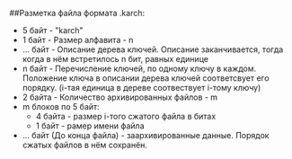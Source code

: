 ##Разметка файла формата .karch:
* 5 байт - "karch"
* 1 байт - Размер алфавита - n
* ... байт - Описание дерева ключей. Описание заканчивается, тогда когда в нём встретилось n бит, равных единице
* n байт - Перечисление ключей, по одному ключу в каждом. Положение ключа в описании дерева ключей соответсвует его порядку. (i-тая единица в дереве соотвествует i-тому ключу)
* 2 байта - Количество архивированных файлов - m
* m блоков по 5 байт:
    * 4 байта - размер i-того сжатого файла в битах
    * 1 байт - рамер имени файла
* ... байт (До конца файла) - заархивированные данные. Порядок сжатых файлов в нём сохранён. 


